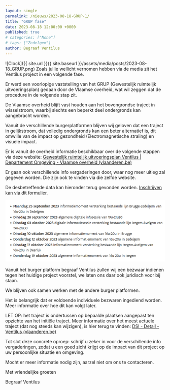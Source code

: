 ```yaml
---
layout: single
permalink: /nieuws/2023-08-18-GRUP-1/
title: "GRUP fase"
date: 2023-08-18 12:00:00 +0000
published: true
# categories: ["None"]
# tags: ["Zedelgem"]
author: Begraaf Ventilus
---
```

![Clock]({{ site.url }}{{ site.baseurl }}/assets/media/posts/2023-08-18_GRUP.png)
Zoals jullie wellicht vernomen hebben via de media zit het Ventilus project in een volgende fase.

Er werd een voorlopige vaststelling van het GRUP (Gewestelijk ruimtelijk uitvoeringsplan) gedaan door de Vlaamse overheid, wat wil zeggen dat de procedure in de volgende stap zit.

De Vlaamse overheid blijft vast houden aan het bovengrondse traject in wisselstroom, waarbij slechts een beperkt deel ondergronds kan aangebracht worden.

Vanuit de verschillende burgerplatformen blijven wij geloven dat een traject in gelijkstroom, dat volledig ondergronds kan een beter alternatief is, dit omwille van de impact op gezondheid (Electromagnetische straling) en visuele impact. 

Er is vanuit de overheid informatie beschikbaar over de volgende stappen via deze website: [Gewestelijk ruimtelijk uitvoeringsplan Ventilus | Departement Omgeving - Vlaamse overheid (vlaanderen.be)](https://omgeving.vlaanderen.be/nl/gewestelijk-ruimtelijk-uitvoeringsplan-ventilus#paddle_components_text_block_03905daf-cead-4cc8-adc3-80f98c0a0cfa)

Er gaan ook verschillende info vergaderingen door, waar nog meer uitleg zal gegeven worden. Die zijn ook te vinden via die zelfde website. 

De desbetreffende data kan hieronder terug gevonden worden. [Inschrijven kan via dit formulier](https://ventilus.createlli.com/nl/infomomenten).

![info vergaderingen](/assets/media/posts/2023-08-18_GRUP.png)

Vanuit het burger platform begraaf Ventilus zullen wij een bezwaar indienen tegen het huidige project voorstel, we laten ons daar ook juridisch voor bij staan.

We blijven ook samen werken met de andere burger platformen.

Het is belangrijk dat er voldoende individuele bezwaren ingediend worden. Meer informatie over hoe dit kan volgt later.

LET OP: het traject is ondertussen op bepaalde plaatsen aangepast ten opzichte van het initiële traject. Meer informatie over het meest actuele traject (dat nog steeds kan wijzigen), is hier terug te vinden: [DSI - Detail - Ventilus (vlaanderen.be)](https://dsi.omgeving.vlaanderen.be/fiche-detail/41208c70-6a2c-45d0-91f1-3182485a52ac)

Tot slot deze concrete oproep: schrijf u zeker in voor de verschillende info vergaderingen, zodat u een goed zicht krijgt op de impact van dit project op uw persoonlijke situatie en omgeving. 

Mocht er meer informatie nodig zijn, aarzel niet om ons te contacteren.

Met vriendelijke groeten 

Begraaf Ventilus


